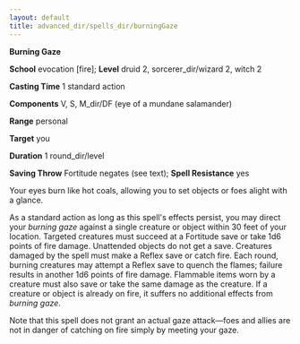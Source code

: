 ```yaml
---
layout: default
title: advanced_dir/spells_dir/burningGaze
---
```

 **Burning Gaze**

**School** evocation [fire]; **Level** druid 2, sorcerer_dir/wizard 2, witch 2

**Casting Time** 1 standard action

**Components** V, S, M_dir/DF (eye of a mundane salamander)

**Range** personal

**Target** you

**Duration** 1 round_dir/level

**Saving Throw** Fortitude negates (see text); **Spell Resistance** yes

Your eyes burn like hot coals, allowing you to set objects or foes alight with a glance.

As a standard action as long as this spell's effects persist, you may direct your _burning gaze_ against a single creature or object within 30 feet of your location. Targeted creatures must succeed at a Fortitude save or take 1d6 points of fire damage. Unattended objects do not get a save. Creatures damaged by the spell must make a Reflex save or catch fire. Each round, burning creatures may attempt a Reflex save to quench the flames; failure results in another 1d6 points of fire damage. Flammable items worn by a creature must also save or take the same damage as the creature. If a creature or object is already on fire, it suffers no additional effects from _burning gaze_.

Note that this spell does not grant an actual gaze attack—foes and allies are not in danger of catching on fire simply by meeting your gaze.

